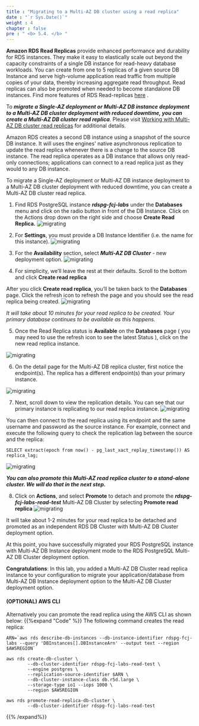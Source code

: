 ```yaml
---
title : "Migrating to a Multi-AZ DB cluster using a read replica"
date : "`r Sys.Date()`"
weight : 4
chapter : false
pre : " <b> 5.4. </b> "
---
```


**Amazon RDS Read Replicas** provide enhanced performance and durability for RDS instances. They make it easy to elastically scale out beyond the capacity constraints of a single DB instance for read-heavy database workloads. You can create from one to 5 replicas of a given source DB Instance and serve high-volume application read traffic from multiple copies of your data, thereby increasing aggregate read throughput. Read replicas can also be promoted when needed to become standalone DB instances. Find more features of RDS Read-replicas [here](https://aws.amazon.com/rds/features/read-replicas/) .

To ***migrate a Single-AZ deployment or Multi-AZ DB instance deployment to a Multi-AZ DB cluster deployment with reduced downtime, you can create a Multi-AZ DB cluster read replica***. Please visit [Working with Multi-AZ DB cluster read replicas](https://docs.aws.amazon.com/AmazonRDS/latest/UserGuide/USER_MultiAZDBCluster_ReadRepl.html)  for additional details.



Amazon RDS creates a second DB instance using a snapshot of the source DB instance. It will uses the engines' native asynchronous replication to update the read replica whenever there is a change to the source DB instance. The read replica operates as a DB instance that allows only read-only connections; applications can connect to a read replica just as they would to any DB instance.

To migrate a Single-AZ deployment or Multi-AZ DB instance deployment to a Multi-AZ DB cluster deployment with reduced downtime, you can create a Multi-AZ DB cluster read replica.

1. Find RDS PostgreSQL instance ***rdspg-fcj-labs*** under the **Databases** menu and click on the radio button in front of the DB Instance. Click on the Actions drop down on the right side and choose **Create Read Replica.**
![migrating](/images/5/3/1.png)

2. For **Settings**, you must provide a DB Instance Identifier (i.e. the name for this instance).
![migrating](/images/5/3/2.png)

3. For the **Availability** section, select ***Multi-AZ DB Cluster*** - new deployment option.
![migrating](/images/5/3/4.png)


4. For simplicity, we’ll leave the rest at their defaults. Scroll to the bottom and click **Create read replica**

After you click **Create read replica**, you’ll be taken back to the **Databases** page. Click the refresh icon to refresh the page and you should see the read replica being created.
![migrating](/images/5/3/5.png)

*It will take about 10 minutes for your read replica to be created. Your primary database continues to be available as this happens.*

5. Once the Read Replica status is **Available** on the **Databases** page ( you may need to use the refresh icon to see the latest Status ), click on the new read replica instance.

![migrating](/images/5/3/6.png)

6. On the detail page for the Multi-AZ DB replica cluster, first notice the endpoint(s). The replica has a different endpoint(s) than your primary instance.

![migrating](/images/5/3/7.png)

7. Next, scroll down to view the replication details. You can see that our primary instance is replicating to our read replica instance.
![migrating](/images/5/3/8.png)

You can then connect to the read replica using its endpoint and the same username and password as the source instance. For example, connect and execute the following query to check the replication lag between the source and the replica:

```
SELECT extract(epoch from now() - pg_last_xact_replay_timestamp()) AS replica_lag;

```

![migrating](/images/5/3/9.png)

***You can also promote this Multi-AZ read replica cluster to a stand-alone cluster. We will do that in the next step.***

8. Click on **Actions**, and select **Promote** to detach and promote the ***rdspg-fcj-labs-read-test*** Multi-AZ DB Cluster by selecting **Promote read replica**
![migrating](/images/5/3/10.png)

It will take about 1-2 minutes for your read replica to be detached and promoted as an independent RDS DB Cluster with Multi-AZ DB Cluster deployment option.

At this point, you have successfully migrated your RDS PostgreSQL instance with Multi-AZ DB Instance deployment mode to the RDS PostgreSQL Multi-AZ DB Cluster deployment option.

**Congratulations**: In this lab, you added a Multi-AZ DB Cluster read replica instance to your configuration to migrate your application/database from Multi-AZ DB Instance deployment option to the Multi-AZ DB Cluster deployment option.

#### (OPTIONAL) AWS CLI

Alternatively you can promote the read replica using the AWS CLI as shown below:
{{%expand "Code" %}}
The following command creates the read replica:

```
ARN=`aws rds describe-db-instances --db-instance-identifier rdspg-fcj-labs --query 'DBInstances[].DBInstanceArn' --output text --region $AWSREGION`

aws rds create-db-cluster \
        --db-cluster-identifier rdspg-fcj-labs-read-test \
        --engine postgres \
        --replication-source-identifier $ARN \
        --db-cluster-instance-class db.r5d.large \
        --storage-type io1 --iops 1000 \
        --region $AWSREGION 

aws rds promote-read-replica-db-cluster \
        --db-cluster-identifier rdspg-fcj-labs-read-test

```
{{% /expand%}}
